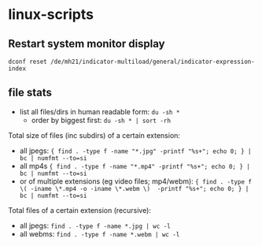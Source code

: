 # linux-scripts

## Restart system monitor display

`dconf reset /de/mh21/indicator-multiload/general/indicator-expression-index`

## file stats

- list all files/dirs in human readable form: `du -sh *`
	- order by biggest first: `du -sh * | sort -rh`

Total size of files (inc subdirs) of a certain extension:
- all jpegs: `{ find . -type f -name "*.jpg" -printf "%s+"; echo 0; } | bc | numfmt --to=si`
- all mp4s `{ find . -type f -name "*.mp4" -printf "%s+"; echo 0; } | bc | numfmt --to=si`
- or of multiple extensions (eg video files; mp4/webm): `{ find . -type f \( -iname \*.mp4 -o -iname \*.webm \)  -printf "%s+"; echo 0; } | bc | numfmt --to=si`


Total files of a certain extension (recursive):
- all jpegs: `find . -type f -name *.jpg | wc -l`
- all webms: `find . -type f -name *.webm | wc -l`